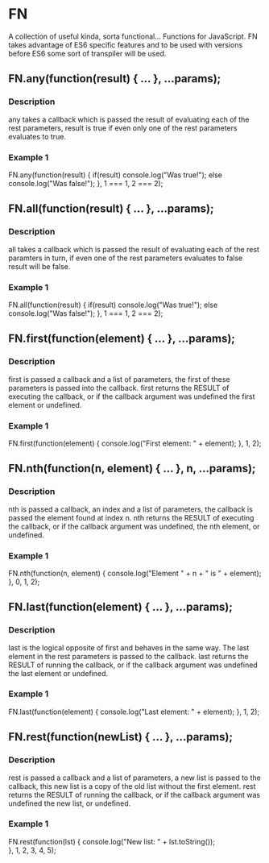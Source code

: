 # FN
A collection of useful kinda, sorta functional... Functions for JavaScript.
FN takes advantage of ES6 specific features and to be used with versions
before ES6 some sort of transpiler will be used.

## FN.any(function(result) { ... }, ...params);

### Description
any takes a callback which is passed the result of evaluating each of the rest parameters, result is true
if even only one of the rest parameters evaluates to true.

### Example 1
  FN.any(function(result) {
    if(result) console.log("Was true!"); 
    else console.log("Was false!");
  }, 1 === 1, 2 === 2);

## FN.all(function(result) { ... }, ...params);


### Description
all takes a callback which is passed the result of evaluating each of the rest paramters in turn,
if even one of the rest parameters evaluates to false result will be false.

### Example 1
  FN.all(function(result) {
    if(result) console.log("Was true!"); 
    else console.log("Was false!");
  }, 1 === 1, 2 === 2);

## FN.first(function(element) { ... }, ...params);

### Description
first is passed a callback and a list of parameters, the first of these parameters is passed into the callback.
first returns the RESULT of executing the callback, or if the callback argument was undefined the first element or undefined.

### Example 1
  FN.first(function(element) {
    console.log("First element: " + element);
  }, 1, 2);


## FN.nth(function(n, element) { ... }, n, ...params);

### Description
nth is passed a callback, an index and a list of parameters, the callback is passed the element found at index n.
nth returns the RESULT of executing the callback, or if the callback argument was undefined, the nth element, or undefined.

### Example 1
  FN.nth(function(n, element) {
    console.log("Element " + n + " is " + element);
  }, 0, 1, 2);

## FN.last(function(element) { ... }, ...params);

### Description
last is the logical opposite of first and behaves in the same way. The last element in the rest parameters is passed
to the callback.
last returns the RESULT of running the callback, or if the callback argument was undefined the last element or undefined.

### Example 1
  FN.last(function(element) {
    console.log("Last element: " + element);
  }, 1, 2);

## FN.rest(function(newList) { ... }, ...params);

### Description
rest is passed a callback and a list of parameters, a new list is passed to the callback, this new list is
a copy of the old list without the first element.
rest returns the RESULT of running the callback, or if the callback argument was undefined the new list, or undefined.

### Example 1
  FN.rest(function(lst) {
    console.log("New list: " + lst.toString());  
  }, 1, 2, 3, 4, 5);
